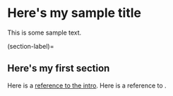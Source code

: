 # Here's my sample title

This is some sample text.

(section-label)=
## Here's my first section

Here is a [reference to the intro](intro.md). Here is a reference to [](section-label).


<!-- (section-label)= is a label that’s attached to a section header. It refers to whatever header follows, and allows you to refer to this label later on in your text.

[link text](link-target) syntax is how you specify a link in markdown. Here we’ve linked to another page, as well as to the label we created above. -->

<!-- (section-label)=是附加到节标题的标签。它引用后面的任何标题，并允许您稍后在文本中引用此标签。

[link text](link-target)语法是您在 Markdown 中指定链接的方式。在这里，我们链接到另一个页面，以及我们在上面创建的标签。 -->

<!-- 
````{card} Card 1 title

Card header 1
^^^
Card body 1
+++
Card footer 1
````

````{card}
Content of the top card.

{bdg-primary}`example-badge`

````

````{card}

```{button-ref} content/cards
:class: stretched-link

Clickable bottom card
```

```` -->